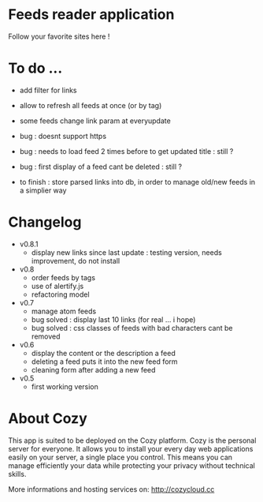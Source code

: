 # Feeds reader application

Follow your favorite sites here !

# To do ...

* add filter for links
* allow to refresh all feeds at once (or by tag)
* some feeds change link param at everyupdate
* bug : doesnt support https
* bug : needs to load feed 2 times before to get updated title : still ?
* bug : first display of a feed cant be deleted : still ?

* to finish : store parsed links into db, in order to manage old/new feeds in a simplier way


# Changelog

* v0.8.1
  * display new links since last update : testing version, needs improvement, do not install
* v0.8
  * order feeds by tags
  * use of alertify.js
  * refactoring model
* v0.7
  * manage atom feeds
  * bug solved : display last 10 links (for real ... i hope)
  * bug solved : css classes of feeds with bad characters cant be removed
* v0.6
  * display the content or the description a feed
  * deleting a feed puts it into the new feed form
  * cleaning form after adding a new feed
* v0.5
  * first working version


# About Cozy

This app is suited to be deployed on the Cozy platform. Cozy is the personal
server for everyone. It allows you to install your every day web applications 
easily on your server, a single place you control. This means you can manage 
efficiently your data while protecting your privacy without technical skills.

More informations and hosting services on:
http://cozycloud.cc
